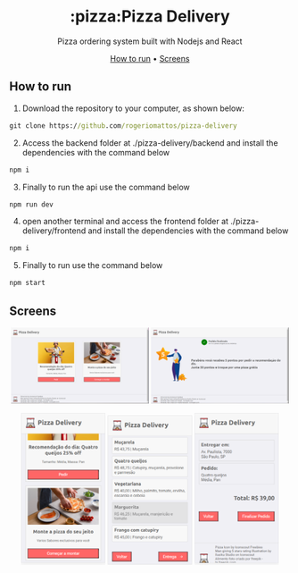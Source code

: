 <h1 align="center">:pizza:Pizza Delivery</h1>
<p align="center">Pizza ordering system built with Nodejs and React</p>
<p align="center">
  <a href="#how-to-run">How to run</a> •
  <a href="#screens">Screens</a> 
</p>

## How to run

1. Download the repository to your computer, as shown below:
```cmd
git clone https://github.com/rogeriomattos/pizza-delivery
```
2. Access the backend folder at ./pizza-delivery/backend and install the dependencies with the command below
 ```cmd
 npm i
 ```
3. Finally to run the api use the command below
```cmd
npm run dev
```
4. open another terminal and access the frontend folder at ./pizza-delivery/frontend and install the dependencies with the command below
 ```cmd
 npm i
 ```
5. Finally to run use the command below
```cmd
npm start
```
## Screens

<p align="center">
  <img  width="49%" src="./screens/home_desktop.PNG" />
  <img  width="49%" src="./screens/Thanks_desktop.PNG" />
</p>
<p align="center">
  <img  width="30%" src="./screens/home_mobile.PNG" />
  <img width="30%" src="./screens/flavors_mobile.PNG" />
  <img width="30%" src="./screens/Confirm_mobile.PNG" />
</p>
